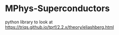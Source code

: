# MPhys-Superconductors

python library to look at
https://triqs.github.io/tprf/2.2.x/theory/eliashberg.html

